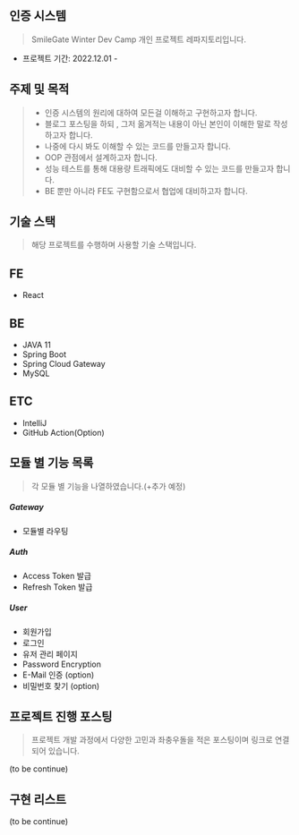 ## 인증 시스템
> SmileGate Winter Dev Camp 개인 프로젝트 레파지토리입니다.

- 프로젝트 기간: 2022.12.01 -

## 주제 및 목적
> - 인증 시스템의 원리에 대하여 모든걸 이해하고 구현하고자 합니다.
> - 블로그 포스팅을 하되 , 그저 옮겨적는 내용이 아닌 본인이 이해한 말로 작성하고자 합니다.
> - 나중에 다시 봐도 이해할 수 있는 코드를 만들고자 합니다.
> - OOP 관점에서 설계하고자 합니다.
> - 성능 테스트를 통해 대용량 트래픽에도 대비할 수 있는 코드를 만들고자 합니다.
> - BE 뿐만 아니라 FE도 구현함으로서 협업에 대비하고자 합니다.

## 기술 스택
> 해당 프로젝트를 수행하며 사용할 기술 스택입니다.
## FE
* React

## BE
* JAVA 11
* Spring Boot
* Spring Cloud Gateway
* MySQL

## ETC
* IntelliJ
* GitHub Action(Option)

## 모듈 별 기능 목록
> 각 모듈 별 기능을 나열하였습니다.(+추가 예정)
##### Gateway
* 모듈별 라우팅

##### Auth
- Access Token 발급 
- Refresh Token 발급

##### User
- 회원가입
- 로그인
- 유저 관리 페이지
- Password Encryption
- E-Mail 인증 (option)
- 비밀번호 찾기 (option)


## 프로젝트 진행 포스팅
> 프로젝트 개발 과정에서 다양한 고민과 좌충우돌을 적은 포스팅이며 링크로 연결되어 있습니다.

(to be continue)


## 구현 리스트
(to be continue)


